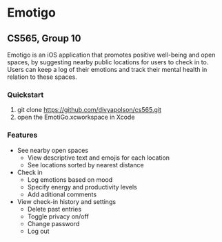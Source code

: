 # Emotigo
## CS565, Group 10

Emotigo is an iOS application that promotes positive well-being and open spaces, by suggesting nearby public locations for users to check in to.
Users can keep a log of their emotions and track their mental health in relation to these spaces.

### Quickstart
1. git clone https://github.com/divyapolson/cs565.git
2. open the EmotiGo.xcworkspace in Xcode

### Features
* See nearby open spaces
  - View descriptive text and emojis for each location
  - See locations sorted by nearest distance 
* Check in
  - Log emotions based on mood
  - Specify energy and productivity levels
  - Add aditional comments
* View check-in history and settings
  - Delete past entries
  - Toggle privacy on/off
  - Change password
  - Log out
